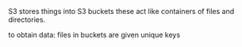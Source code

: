 
S3 stores things into S3 buckets
these act like containers of files and directories.

to obtain data:
files in buckets are given unique keys 
